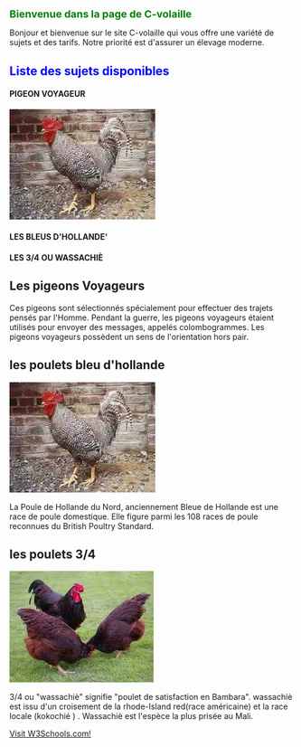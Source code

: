 <!DOCTYPE html>
<html lang="fr">
<head>
<meta charset="UTF-8">
<meta http-equiv="X-UA-Compatible" content="IE=edge">
<meta name="viewport" content="width=device-width, initial-scale=1.0">
<title>C-volaille</title>
</head>
<body style="background-colore: lightgrey;">
<main>
<h1 style="color:green; font-size:18px">Bienvenue dans la page de C-volaille</h1>
<p>Bonjour et bienvenue sur le site C-volaille qui vous offre une variété de sujets et des tarifs. Notre priorité est d'assurer un élevage moderne.
</p>
<h2 style="color:blue;">Liste des sujets disponibles </h2>
<h4>PIGEON VOYAGEUR</h4>
  <img src="bleu1.jpg/" alt="Pigeon Voyageur"/>
<h4>LES BLEUS D'HOLLANDE'</h4>
<h4>LES 3/4 OU WASSACHIÈ</h4>
<h2>Les pigeons Voyageurs</h2>
<p>Ces pigeons sont sélectionnés spécialement pour effectuer des trajets pensés par l'Homme. Pendant la guerre, les pigeons voyageurs étaient utilisés pour envoyer des messages, appelés colombogrammes. Les pigeons voyageurs possèdent un sens de l'orientation hors pair.</p>
<h2> les poulets bleu d'hollande</h2>
<img src="bleu1.jpg/" alt="bleue d'hollande"/>
<p>La Poule de Hollande du Nord, anciennement Bleue de Hollande est une race de poule domestique. Elle figure parmi les 108 races de poule reconnues du British Poultry Standard.</p>
<h2> les poulets 3/4</h2>
<img src="3-4-1.jpg" alt="poulet 3/4 wassachiè"/>
<p>3/4 ou "wassachiè" signifie "poulet de satisfaction en Bambara". wassachiè est issu d'un croisement de la rhode-Island red(race américaine) et la race locale (kokochié ) . Wassachiè est l'espèce la plus prisée au Mali.</p>
<a href="https://www.w3schools.com/">Visit W3Schools.com!</a>
</main>

</body>
</html>
